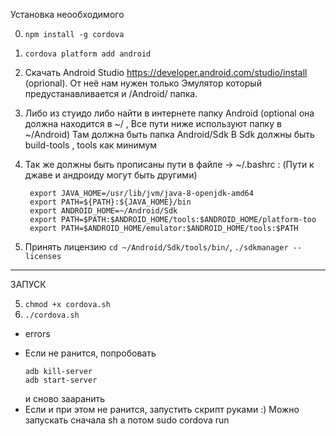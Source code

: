 
Установка неообходимого

0) ```npm install -g cordova```

1) ```cordova platform add android``` 

1) Скачать Android Studio https://developer.android.com/studio/install (oprional). От неё нам нужен только
 Эмулятор который предустанавливается и /Android/ папка.
 
2) Либо из стуидо либо найти в интернете папку Android  (optional она должна находится в ~/ , Все пути ниже используют папку в ~/Android)
    Там должна быть папка Android/Sdk 
    В Sdk должны быть
    build-tools , tools как минимум 

3) Так же должны быть прописаны пути в файле -> ~/.bashrc :
    (Пути к джаве и андроиду могут быть другими) 
   ```
    export JAVA_HOME=/usr/lib/jvm/java-8-openjdk-amd64
    export PATH=${PATH}:${JAVA_HOME}/bin
    export ANDROID_HOME=~/Android/Sdk
    export PATH=$PATH:$ANDROID_HOME/tools:$ANDROID_HOME/platform-too
    export PATH=$ANDROID_HOME/emulator:$ANDROID_HOME/tools:$PATH
   ```
    
4) Принять лицензию ```cd ~/Android/Sdk/tools/bin/```, ```./sdkmanager --licenses```

---
ЗАПУСК 

5)  ```chmod +x cordova.sh``` 
2) ```./cordova.sh```

* errors 
- Если не ранится, попробовать 
    ```
    adb kill-server 
    adb start-server
    ```
  и сново зааранить
- Если и при этом не ранится, запустить скрипт руками :) Можно запускать сначала sh а потом sudo cordova run
 